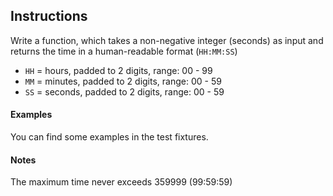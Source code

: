 ## Instructions

Write a function, which takes a non-negative integer (seconds) as input and 
returns the time in a human-readable format (`HH:MM:SS`)

- `HH` = hours, padded to 2 digits, range: 00 - 99
- `MM` = minutes, padded to 2 digits, range: 00 - 59
- `SS` = seconds, padded to 2 digits, range: 00 - 59

#### Examples

You can find some examples in the test fixtures.

#### Notes

The maximum time never exceeds 359999 (99:59:59)